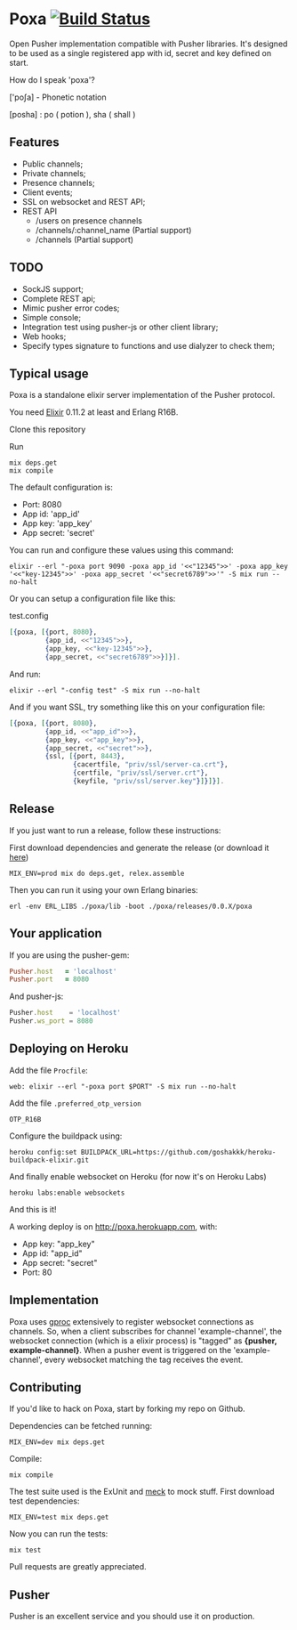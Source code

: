 # Poxa [![Build Status](https://travis-ci.org/edgurgel/poxa.png?branch=master)](https://travis-ci.org/edgurgel/poxa)

Open Pusher implementation compatible with Pusher libraries. It's designed to be used as a single registered app with id, secret and key defined on start.

How do I speak 'poxa'? 

['poʃa] - Phonetic notation

[posha] : po ( potion ), sha ( shall )

## Features

* Public channels;
* Private channels;
* Presence channels;
* Client events;
* SSL on websocket and REST API;
* REST API
  * /users on presence channels
  * /channels/:channel_name (Partial support)
  * /channels (Partial support)

## TODO

* SockJS support;
* Complete REST api;
* Mimic pusher error codes;
* Simple console;
* Integration test using pusher-js or other client library;
* Web hooks;
* Specify types signature to functions and use dialyzer to check them;

## Typical usage

Poxa is a standalone elixir server implementation of the Pusher protocol.

You need [Elixir](http://elixir-lang.org) 0.11.2 at least and Erlang R16B.

Clone this repository

Run

```console
mix deps.get
mix compile
```
The default configuration is:

* Port: 8080
* App id: 'app_id'
* App key: 'app_key'
* App secret: 'secret'

You can run and configure these values using this command:

```console
elixir --erl "-poxa port 9090 -poxa app_id '<<"12345">>' -poxa app_key '<<"key-12345">>' -poxa app_secret '<<"secret6789">>'" -S mix run --no-halt
```

Or you can setup a configuration file like this:

test.config

```elixir
[{poxa, [{port, 8080},
         {app_id, <<"12345">>},
         {app_key, <<"key-12345">>},
         {app_secret, <<"secret6789">>}]}].
```

And run:

```console
elixir --erl "-config test" -S mix run --no-halt
```

And if you want SSL, try something like this on your configuration file:

```elixir
[{poxa, [{port, 8080},
         {app_id, <<"app_id">>},
         {app_key, <<"app_key">>},
         {app_secret, <<"secret">>},
         {ssl, [{port, 8443},
                {cacertfile, "priv/ssl/server-ca.crt"},
                {certfile, "priv/ssl/server.crt"},
                {keyfile, "priv/ssl/server.key"}]}]}].
```

## Release

If you just want to run a release, follow these instructions:

First download dependencies and generate the release (or download it [here](https://github.com/edgurgel/poxa/releases))

```console
MIX_ENV=prod mix do deps.get, relex.assemble
```

Then you can run it using your own Erlang binaries:

```console
erl -env ERL_LIBS ./poxa/lib -boot ./poxa/releases/0.0.X/poxa
```

## Your application

If you are using the pusher-gem:

```ruby
Pusher.host   = 'localhost'
Pusher.port   = 8080
```
And pusher-js:
```javascript
Pusher.host    = 'localhost'
Pusher.ws_port = 8080
```

## Deploying on Heroku

Add the file `Procfile`:

```
web: elixir --erl "-poxa port $PORT" -S mix run --no-halt
```

Add the file `.preferred_otp_version `

```
OTP_R16B
```

Configure the buildpack using:

```console
heroku config:set BUILDPACK_URL=https://github.com/goshakkk/heroku-buildpack-elixir.git
```

And finally enable websocket on Heroku (for now it's on Heroku Labs)

```console
heroku labs:enable websockets
```

And this is it!

A working deploy is on http://poxa.herokuapp.com, with:

* App key: "app_key"
* App id: "app_id"
* App secret: "secret"
* Port: 80

## Implementation

Poxa uses [gproc](https://github.com/uwiger/gproc) extensively to register websocket connections as channels. So, when a client subscribes for channel 'example-channel', the websocket connection (which is a elixir process) is "tagged" as **{pusher, example-channel}**. When a pusher event is triggered on the 'example-channel', every websocket matching the tag receives the event.

## Contributing

If you'd like to hack on Poxa, start by forking my repo on Github.

Dependencies can be fetched running:

```console
MIX_ENV=dev mix deps.get
```

Compile:

```console
mix compile
```

The test suite used is the ExUnit and [meck](http://github.com/eproxus/meck) to mock stuff. First download test dependencies:

```console
MIX_ENV=test mix deps.get
```


Now you can run the tests:

```console
mix test
```

Pull requests are greatly appreciated.

## Pusher

Pusher is an excellent service and you should use it on production.


